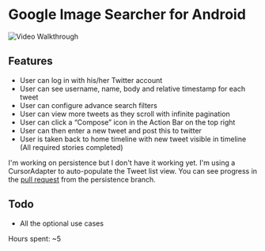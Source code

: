 # Google Image Searcher for Android

![Video Walkthrough](demo.gif)

## Features
- User can log in with his/her Twitter account
- User can see username, name, body and relative timestamp for each tweet
- User can configure advance search filters
- User can view more tweets as they scroll with infinite pagination
- User can click a “Compose” icon in the Action Bar on the top right
- User can then enter a new tweet and post this to twitter
- User is taken back to home timeline with new tweet visible in timeline
(All required stories completed)

I'm working on persistence but I don't have it working yet. I'm using a CursorAdapter to
auto-populate the Tweet list view. You can see progress in the [pull request](https://github.com/marcferna/android-twitter-client/pull/1) from the persistence branch.

## Todo
- All the optional use cases

Hours spent: ~5
